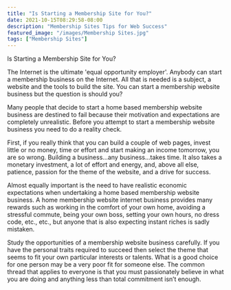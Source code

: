 ```yaml
---
title: "Is Starting a Membership Site for You?"
date: 2021-10-15T08:29:58-08:00
description: "Membership Sites Tips for Web Success"
featured_image: "/images/Membership Sites.jpg"
tags: ["Membership Sites"]
---
```


Is Starting a Membership Site for You?

The Internet is the ultimate 'equal opportunity employer'. Anybody can start a membership business on the Internet. All that is needed is a subject, a website and the tools to build the site. You can start a membership website business but the question is should you? 

Many people that decide to start a home based membership website business are destined to fail because their motivation and expectations are completely unrealistic. Before you attempt to start a membership website business you need to do a reality check. 

First, if you really think that you can build a couple of web pages, invest little or no money, time or effort and start making an income tomorrow, you are so wrong. Building a business…any business…takes time. It also takes a monetary investment, a lot of effort and energy, and, above all else, patience, passion for the theme of the website, and a drive for success.

Almost equally important is the need to have realistic economic expectations when undertaking a home based membership website business. A home membership website internet business provides many rewards such as working in the comfort of your own home, avoiding a stressful commute, being your own boss, setting your own hours, no dress code, etc., etc., but anyone that is also expecting instant riches is sadly mistaken.

Study the opportunities of a membership website business carefully. If you have the personal traits required to succeed then select the theme that seems to fit your own particular interests or talents. What is a good choice for one person may be a very poor fit for someone else. The common thread that applies to everyone is that you must passionately believe in what you are doing and anything less than total commitment isn’t enough. 


